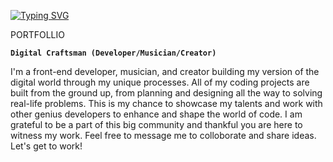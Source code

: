 [![Typing SVG](https://readme-typing-svg.demolab.com?font=Arial&weight=800&size=30&pause=1000&color=F73550&background=6519FF00&vCenter=true&random=false&width=435&lines=Spencer+Wilson's+Portfollio)](https://git.io/typing-svg)


PORTFOLLIO

**`Digital Craftsman (Developer/Musician/Creator)`**

I'm a front-end developer, musician, and creator building my version of the digital world through my unique processes. All of my coding projects are built from the ground up, from planning and designing all the way to solving real-life problems. This is my chance to showcase my talents and work with other genius developers to enhance and shape the world of code. I am grateful to be a part of this big community and thankful you are here to witness my work.  Feel free to message me to colloborate and share ideas. Let's get to work!






